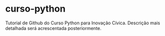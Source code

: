 # curso-python
Tutorial de Github do Curso Python para Inovação Cívica.
Descrição mais detalhada será acrescentada posteriormente.
